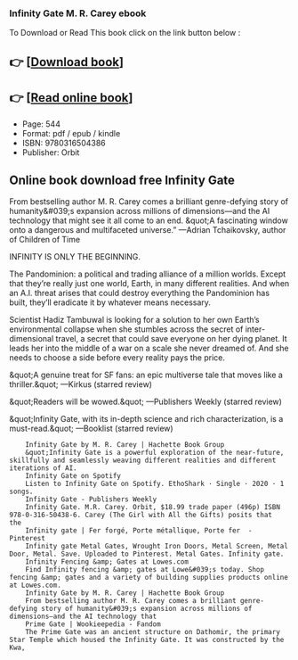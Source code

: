### Infinity Gate M. R. Carey ebook

To Download or Read This book click on the link button below :

## 👉  [**[Download book](http://filesbooks.info/download.php?group=book&from=github.com&id=663653&lnk=1081 "Download book")**]

## 👉  [**[Read online book](http://filesbooks.info/download.php?group=book&from=github.com&id=663653&lnk=1081 "Read online book")**]


* Page: 544
* Format: pdf / epub / kindle
* ISBN: 9780316504386
* Publisher: Orbit



## Online book download free Infinity Gate



From bestselling author M. R. Carey comes a brilliant genre-defying story of humanity&amp;#039;s expansion across millions of dimensions—and the AI technology that might see it all come to an end. &amp;quot;A fascinating window onto a dangerous and multifaceted universe.” —Adrian Tchaikovsky, author of Children of Time

 INFINITY IS ONLY THE BEGINNING.

 The Pandominion: a political and trading alliance of a million worlds. Except that they’re really just one world, Earth, in many different realities. And when an A.I. threat arises that could destroy everything the Pandominion has built, they’ll eradicate it by whatever means necessary.

 Scientist Hadiz Tambuwal is looking for a solution to her own Earth’s environmental collapse when she stumbles across the secret of inter-dimensional travel, a secret that could save everyone on her dying planet. It leads her into the middle of a war on a scale she never dreamed of. And she needs to choose a side before every reality pays the price.

&amp;quot;A genuine treat for SF fans: an epic multiverse tale that moves like a thriller.&amp;quot; —Kirkus (starred review)

&amp;quot;Readers will be wowed.&amp;quot; —Publishers Weekly (starred review)

&amp;quot;Infinity Gate, with its in-depth science and rich characterization, is a must-read.&amp;quot; —Booklist (starred review)
  


        Infinity Gate by M. R. Carey | Hachette Book Group
        &quot;Infinity Gate is a powerful exploration of the near-future, skillfully and seamlessly weaving different realities and different iterations of AI.
        Infinity Gate on Spotify
        Listen to Infinity Gate on Spotify. EthoShark · Single · 2020 · 1 songs.
        Infinity Gate - Publishers Weekly
        Infinity Gate. M.R. Carey. Orbit, $18.99 trade paper (496p) ISBN 978-0-316-50438-6. Carey (The Girl with All the Gifts) posits that the 
        Infinity gate | Fer forgé, Porte métallique, Porte fer  - Pinterest
        Infinity gate Metal Gates, Wrought Iron Doors, Metal Screen, Metal Door, Metal. Save. Uploaded to Pinterest. Metal Gates. Infinity gate.
        Infinity Fencing &amp; Gates at Lowes.com
        Find Infinity fencing &amp; gates at Lowe&#039;s today. Shop fencing &amp; gates and a variety of building supplies products online at Lowes.com.
        Infinity Gate by M. R. Carey | Hachette Book Group
        From bestselling author M. R. Carey comes a brilliant genre-defying story of humanity&#039;s expansion across millions of dimensions—and the AI technology that 
        Prime Gate | Wookieepedia - Fandom
        The Prime Gate was an ancient structure on Dathomir, the primary Star Temple which housed the Infinity Gate. It was constructed by the Kwa, 
    




